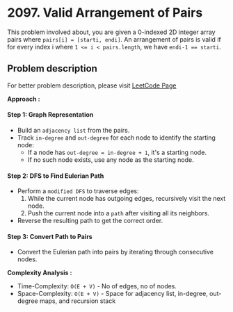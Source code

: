 # 2097. Valid Arrangement of Pairs

This problem involved about, you are given a 0-indexed 2D integer array pairs where `pairs[i] = [starti, endi]`. An arrangement of pairs is valid if for every index i where `1 <= i < pairs.length`, we have `endi-1 == starti`.

## Problem description

For better problem description, please visit [LeetCode Page](https://leetcode.com/problems/valid-arrangement-of-pairs/description/)

**Approach :**<br/>

#### Step 1: Graph Representation

-   Build an `adjacency list` from the pairs.
-   Track `in-degree` and `out-degree` for each node to identify the starting node:
    -   If a node has `out-degree = in-degree + 1`, it's a starting node.
    -   If no such node exists, use any node as the starting node.

#### Step 2: DFS to Find Eulerian Path

-   Perform a `modified DFS` to traverse edges:
    1. While the current node has outgoing edges, recursively visit the next node.
    2. Push the current node into a `path` after visiting all its neighbors.
-   Reverse the resulting path to get the correct order.

#### Step 3: Convert Path to Pairs

-   Convert the Eulerian path into pairs by iterating through consecutive nodes.

**Complexity Analysis :**<br/>

-   Time-Complexity: `O(E + V)` - No of edges, no of nodes.
-   Space-Complexity: `O(E + V)` - Space for adjacency list, in-degree, out-degree maps, and recursion stack
